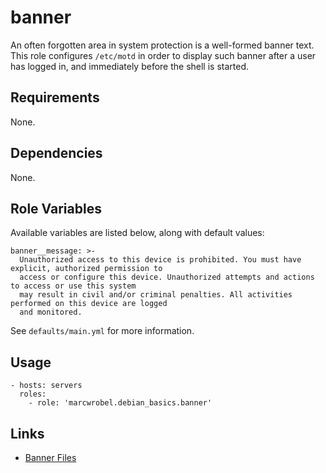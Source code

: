 # banner

An often forgotten area in system protection is a well-formed banner text. This role configures
`/etc/motd` in order to display such banner after a user has logged in, and immediately before the
shell is started.

## Requirements

None.

## Dependencies

None.

## Role Variables

Available variables are listed below, along with default values:

    banner__message: >-
      Unauthorized access to this device is prohibited. You must have explicit, authorized permission to
      access or configure this device. Unauthorized attempts and actions to access or use this system
      may result in civil and/or criminal penalties. All activities performed on this device are logged
      and monitored.

See `defaults/main.yml` for more information.

## Usage

    - hosts: servers
      roles:
        - role: 'marcwrobel.debian_basics.banner'

## Links

- [Banner Files](https://wiki.centos.org/TipsAndTricks/BannerFiles)
